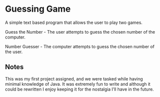 # Guessing Game
A simple text based program that allows the user to play two games.

Guess the Number -  The user attempts to guess the chosen number of the computer.

Number Guesser - The computer attempts to guess the chosen number of the user.

## Notes

This was my first project assigned, and we were tasked while having minimal knowledge of Java.
It was extremely fun to write and although it could be rewritten I enjoy keeping it for the nostalgia I'll have in the future.
